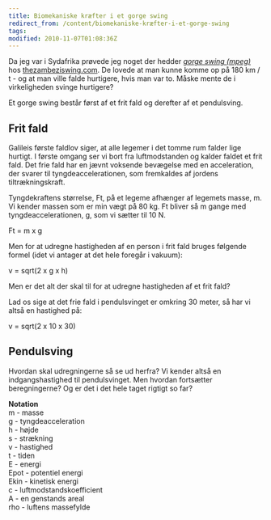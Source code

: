 ```yaml
---
title: Biomekaniske kræfter i et gorge swing
redirect_from: /content/biomekaniske-kræfter-i-et-gorge-swing
tags:
modified: 2010-11-07T01:08:36Z
---
```


Da jeg var i Sydafrika prøvede jeg noget der hedder _[gorge swing (mpeg)](http://www.thezambeziswing.com/MVC-152W.MPG)_ hos [thezambeziswing.com](http://www.thezambeziswing.com/). De lovede at man kunne komme op på 180 km / t - og at man ville falde hurtigere, hvis man var to. Måske mente de i virkeligheden svinge hurtigere?

Et gorge swing består først af et frit fald og derefter af et pendulsving.

Frit fald
---------

Galileis første faldlov siger, at alle legemer i det tomme rum falder lige hurtigt. I første omgang ser vi bort fra luftmodstanden og kalder faldet et frit fald. Det frie fald har en jævnt voksende bevægelse med en acceleration, der svarer til tyngdeaccelerationen, som fremkaldes af jordens tiltrækningskraft.

Tyngdekraftens størrelse, Ft, på et legeme afhænger af legemets masse, m. Vi kender massen som er min vægt på 80 kg. Ft bliver så m gange med tyngdeaccelerationen, g, som vi sætter til 10 N.

Ft = m x g

Men for at udregne hastigheden af en person i frit fald bruges følgende formel (idet vi antager at det hele foregår i vakuum):

v = sqrt(2 x g x h)

Men er det alt der skal til for at udregne hastigheden af et frit fald?

Lad os sige at det frie fald i pendulsvinget er omkring 30 meter, så har vi altså en hastighed på:

v = sqrt(2 x 10 x 30)

Pendulsving
-----------

Hvordan skal udregningerne så se ud herfra? Vi kender altså en indgangshastighed til pendulsvinget. Men hvordan fortsætter beregningerne? Og er det i det hele taget rigtigt so far?

**Notation**  
m - masse  
g - tyngdeacceleration  
h - højde  
s - strækning  
v - hastighed  
t - tiden  
E - energi  
Epot - potentiel energi  
Ekin - kinetisk energi  
c - luftmodstandskoefficient  
A - en genstands areal  
rho - luftens massefylde
